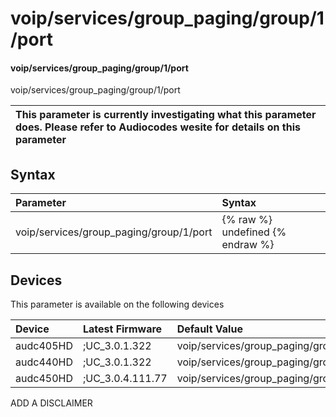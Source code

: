﻿---
description: voip/services/group_paging/group/1/port
search: false
---

# voip/services/group_paging/group/1/port

#### voip/services/group_paging/group/1/port

voip/services/group_paging/group/1/port


| This parameter is currently investigating what this parameter does. Please refer to Audiocodes wesite for details on this parameter | 
| :--- |

## Syntax
| Parameter | Syntax |
| :--- | :--- |
|voip/services/group_paging/group/1/port | {% raw %} undefined {% endraw %}|

## Devices
This parameter is available on the following devices

| Device | Latest Firmware | Default Value |
|:---|:---|:---|
| audc405HD | ;UC_3.0.1.322 | voip/services/group_paging/group/1/port=8888 
| audc440HD | ;UC_3.0.1.322 | voip/services/group_paging/group/1/port=8888 
| audc450HD | ;UC_3.0.4.111.77 | voip/services/group_paging/group/1/port=8888 

ADD A DISCLAIMER
